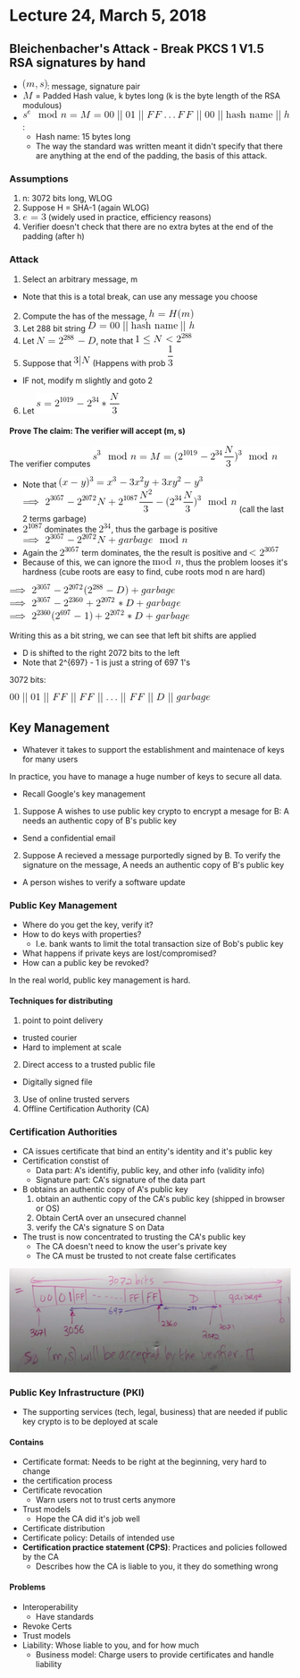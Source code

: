 # Lecture 24, March 5, 2018

## Bleichenbacher's Attack - Break PKCS 1 V1.5 RSA signatures by hand
- ![latex-582b91e7-d656-41af-a105-ff1ae8d8b4fc](data/lecture24/latex-582b91e7-d656-41af-a105-ff1ae8d8b4fc.png): message, signature pair
- ![latex-e0d7a883-570c-44fb-a225-54ba4f358a94](data/lecture24/latex-e0d7a883-570c-44fb-a225-54ba4f358a94.png) = Padded Hash value, k bytes long (k is the byte length of the RSA modulous)
- ![latex-7227f06d-c542-4572-aca3-dfb6cc726bfe](data/lecture24/latex-7227f06d-c542-4572-aca3-dfb6cc726bfe.png):
  - Hash name: 15 bytes long
  - The way the standard was written meant it didn't specify that there are anything at the end of the padding, the basis of this attack.

### Assumptions

1. n: 3072 bits long, WLOG
2. Suppose H = SHA-1 (again WLOG)
3. ![latex-d13e82c3-e23a-4c5b-8dab-e7b0b6ddb913](data/lecture24/latex-d13e82c3-e23a-4c5b-8dab-e7b0b6ddb913.png) (widely used in practice, efficiency reasons)
4. Verifier doesn't check that there are no extra bytes at the end of the padding (after h)

### Attack

1. Select an arbitrary message, m
  - Note that this is a total break, can use any message you choose
2. Compute the has of the message, ![latex-e1bd5bb4-2c4c-4007-9a07-b97e4fe06f25](data/lecture24/latex-e1bd5bb4-2c4c-4007-9a07-b97e4fe06f25.png)
3. Let 288 bit string ![latex-3f302bfa-e105-412a-a5e1-9f1d6e2d8200](data/lecture24/latex-3f302bfa-e105-412a-a5e1-9f1d6e2d8200.png)
4. Let ![latex-15f94b10-4b14-4357-b972-562bd0de5664](data/lecture24/latex-15f94b10-4b14-4357-b972-562bd0de5664.png), note that ![latex-19c6e014-496f-4fa8-823c-3139b9eb8833](data/lecture24/latex-19c6e014-496f-4fa8-823c-3139b9eb8833.png)
5. Suppose that ![latex-7dde0ec1-c4fc-45c9-9dea-fc7f451a5bd6](data/lecture24/latex-7dde0ec1-c4fc-45c9-9dea-fc7f451a5bd6.png) (Happens with prob ![latex-ed73f9d1-62bf-4399-ab97-9c6a08635203](data/lecture24/latex-ed73f9d1-62bf-4399-ab97-9c6a08635203.png)
  - IF not, modify m slightly and goto 2
6. Let ![latex-139a2301-fe9f-4f64-bea0-10a5cd9d6a64](data/lecture24/latex-139a2301-fe9f-4f64-bea0-10a5cd9d6a64.png)

#### Prove The claim: The verifier will accept (m, s)

The verifier computes ![latex-40737229-599c-4f48-9263-1637078724fe](data/lecture24/latex-40737229-599c-4f48-9263-1637078724fe.png)
- Note that ![latex-1e97bfb5-d3f8-48be-b4f9-d8348b6db956](data/lecture24/latex-1e97bfb5-d3f8-48be-b4f9-d8348b6db956.png)
![latex-0e244437-84ea-413e-814c-9222a9f7fe05](data/lecture24/latex-0e244437-84ea-413e-814c-9222a9f7fe05.png) (call the last 2 terms garbage)
- ![latex-88cd33c9-a8da-4c1a-9f6f-243818d7e84b](data/lecture24/latex-88cd33c9-a8da-4c1a-9f6f-243818d7e84b.png) dominates the ![latex-11174c8f-5332-4128-b7c6-54bfa2c95e09](data/lecture24/latex-11174c8f-5332-4128-b7c6-54bfa2c95e09.png), thus the garbage is positive
![latex-0b4fbf1f-caac-48c4-9219-c2bc7b718ac9](data/lecture24/latex-0b4fbf1f-caac-48c4-9219-c2bc7b718ac9.png)
- Again the ![latex-cd746caa-e2c7-42b6-a654-9ae1342e411e](data/lecture24/latex-cd746caa-e2c7-42b6-a654-9ae1342e411e.png) term dominates, the the result is positive and ![latex-cdc6d5b0-b7ac-4044-9353-e814b219d59a](data/lecture24/latex-cdc6d5b0-b7ac-4044-9353-e814b219d59a.png)
- Because of this, we can ignore the ![latex-55cbfa1d-11da-42f7-a4ab-beff813b8857](data/lecture24/latex-55cbfa1d-11da-42f7-a4ab-beff813b8857.png), thus the problem looses it's hardness (cube roots are easy to find, cube roots mod n are hard)

![latex-3dd79a77-73d0-49bc-ad17-09c6ae0f08c3](data/lecture24/latex-3dd79a77-73d0-49bc-ad17-09c6ae0f08c3.png)
![latex-2bd45eda-2e55-42ef-9cf7-795edd90d3b7](data/lecture24/latex-2bd45eda-2e55-42ef-9cf7-795edd90d3b7.png)
![latex-3bb9b9b6-ac54-444c-9699-4a68be1ce1f3](data/lecture24/latex-3bb9b9b6-ac54-444c-9699-4a68be1ce1f3.png)

Writing this as a bit string, we can see that left bit shifts are applied
- D is shifted to the right 2072 bits to the left
- Note that 2^{697} - 1 is just a string of 697 1's

3072 bits:

![latex-07022079-2d6f-4a79-b2ea-827947b25554](data/lecture24/latex-07022079-2d6f-4a79-b2ea-827947b25554.png)

## Key Management
- Whatever it takes to support the establishment and maintenace of keys for many users

In practice, you have to manage a huge number of keys to secure all data.
- Recall Google's key management

1. Suppose A wishes to use public key crypto to encrypt a mesage for B: A needs an authentic copy of B's public key
  - Send a confidential email
2. Suppose A recieved a message purportedly signed by B. To verify the signature on the message, A needs an authentic copy of B's public key
  - A person wishes to verify a software update

### Public Key Management
- Where do you get the key, verify it?
- How to do keys with properties?
  - I.e. bank wants to limit the total transaction size of Bob's public key
- What happens if private keys are lost/compromised?
- How can a public key be revoked?

In the real world, public key management is hard.

#### Techniques for distributing

1. point to point delivery
  - trusted courier
  - Hard to implement at scale
2. Direct access to a trusted public file
  - Digitally signed file
3. Use of online trusted servers
4. Offline Certification Authority (CA)

### Certification Authorities
- CA issues certificate that bind an entity's identity and it's public key
- Certification constist of
  - Data part: A's identifiy, public key, and other info (validity info)
  - Signature part: CA's signature of the data part
- B obtains an authentic copy of A's public key
  1. obtain an authentic copy of the CA's public key (shipped in browser or OS)
  2. Obtain CertA over an unsecured channel
  3. verify the CA's signature S on Data
- The trust is now concentrated to trusting the CA's public key
  - The CA doesn't need to know the user's private key
  - The CA must be trusted to not create false certificates

![](lecture24.jpg)

### Public Key Infrastructure (PKI)
- The supporting services (tech, legal, business) that are needed if public key crypto is to be deployed at scale

#### Contains
- Certificate format: Needs to be right at the beginning, very hard to change
- the certification process
- Certificate revocation
  - Warn users not to trust certs anymore
- Trust models
  - Hope the CA did it's job well
- Certificate distribution
- Certificate policy: Details of intended use
- **Certification practice statement (CPS)**: Practices and policies followed by the CA
  - Describes how the CA is liable to you, it they do something wrong

#### Problems
- Interoperability
  - Have standards
- Revoke Certs
- Trust models
- Liability: Whose liable to you, and for how much
  - Business model: Charge users to provide certificates and handle liability


